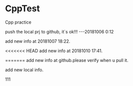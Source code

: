 # CppTest
Cpp practice

push the local prj to github, it`s ok!!!  ---20181006 0:12


add new info at 20181007 18:22.

<<<<<<< HEAD
add new info at 20181010 17:41.

=======
add new info at github.please verify when u pull it.

add new local info.

111
